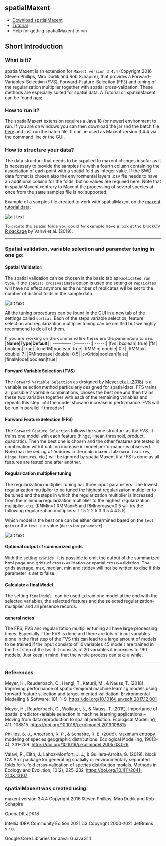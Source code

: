 ## spatialMaxent

* [Download spatialMaxent](https://github.com/envima/spatialMaxent/raw/main/out/artifacts/spatialMaxent_jar.zip)
* [Tutorial](https://envima.github.io/spatialMaxent/)
* Help for getting spatialMaxent to run

## Short Introduction

### What is it?
spatialMaxent is an extension for `Maxent version 3.4.4` (Copyright 2016 Steven Phillips, Miro Dudik and Rob Schapire), that provides a Forward-Variables-Selection (FVS), Forward-Feature-Selection (FFS) and tuning of the regularization multiplier together with spatial cross-validation. These methods are especially suited for spatial data. A Tutorial on spatialMaxent can be found [here](https://nature40.github.io/spatialMaxentPaper/).

### How to run it?

The spatialMaxent extension requires a Java 18 (or newer) environment to run. If you are on windows you can then download the jar and the batch file [here](https://github.com/Nature40/spatialMaxent/raw/main/out/artifacts/spatialMaxent_jar.zip) and just run the batch file. It can be used as Maxent version 3.4.4 via the command line or the GUI. 

### How to structure your data?

The data structure that needs to be supplied to maxent changes insofar as it is necessary to provide the samples file with a fourth column containing the association of each point with a spatial fold as integer value. If the SWD data format is chosen also the environmental layers .csv file needs to have an additional column for the folds, but no values are required here. Note that in spatialMaxent contrary to Maxent the processing of several species at once from the same samples file is not supported.

Example of a samples file created to work with spatialMaxent on the [maxent tutorial data](https://biodiversityinformatics.amnh.org/open_source/maxent/):

![alt text](https://github.com/Baldl/spatialMaxent/blob/main/images/settings3.png)

To create the spatial folds you could for example have a look at the [blockCV R package](https://doi.org/10.1111/2041-210X.13107) by Valavi et al. (2019).
___

### Spatial validation, variable selection and parameter tuning in one go:
#### Spatial Validation

The spatial validation can be chosen in the basic tab as `Replicated run type`. If the `spatial crossvalidate` option is used the setting of `replicates` will have no effect anymore as the number of replicates will be set to the number of distinct folds in the sample data. 

![alt text](https://github.com/Baldl/spatialMaxent/blob/main/images/settings1.png)



All the tuning procedures can be found in the GUI in a new tab of the settings called `spatial`. Each of the steps variable selection, feature selection and regularization multiplier tuning can be omitted but we highly recommend to do all of them.

If you are working on the command line these are the parameters to use:
|**Name**|**Type**|**Default**|
| --------- |:--------:| -----:|
|fvs| boolean| true|
|ffs| boolean| true|
|tuneRM|boolean| true|
|RMMin| double| 0.5|
|RMMax| double| 7|
|RMIncrease| double| 0.5|
|cvGrids|boolean|false|
|finalModel|boolean|true|




#### Forward Variable Selection (FVS)

The `Forward Variable Selection` as designed by [Meyer et al. (2018)](https://doi.org/10.1016/j.envsoft.2017.12.001) is a variable selection method particularly designed for spatial data. FFS trains all possible 2 variable combinations, choses the best one and then trains these two variables together with each of the remaining variables and repeats this step until the model show no increase in performance. FVS will be run in parallel if threads>1.

#### Forward Feature Selection (FFS)
The `Forward Feature Selection` follows the same structure as the FVS. It trains one model with each feature (hinge, linear, threshold, product, quadratic). Then the best one is chosen and the other features are tested in combination with it until no increase in model performance is observed. Note that the setting of features in the main maxent tab (`Auto features`, `Hinge features`, etc.) will be ignored by spatialMaxent if a FFS is done as all features are tested one after another.

#### Regularization multiplier tuning
The regularization multiplier tuning has three input parameters: The lowest regularization multiplier to be tuned the highest regularization multiplier to be tuned and the steps in which the regularization multiplier is increased from the minimum regularization multiplier to the highest regularization multiplier. e.g. (RMMin=1,RMMax=5 and RMIncrease=0.5 will try the following regularization multipliers: 1 1.5 2 2.5 3 3.5 4 4.5 5).

Which model is the best one can be either determined based on the `test gain` or the `test auc` value (`decision parameter`).

![alt text](https://github.com/Baldl/spatialMaxent/blob/main/images/settings2.png)

#### Optional output of summarized grids
With the setting `cvGrids ` it is possible to omit the output of the summarized html page and grids of cross-validation or spatial cross-validation. The grids average, max, median, min and stddev will not be written to disc if this parameter is set to false.

#### Calculate a final Model
The setting `finalModel ` can be used to train one model at the end with the selected variables, the selected features and the selected regularization-multiplier and all presence records. 


#### general notes
The FFS, FVS and regularization multiplier tuning all have large processing times. Especially if the FVS is done and there are lots of input variables alone in the first step of the FVS this can lead to a large amount of models to be trained if the input consists of 10 variables 45 models are trained in the first step of the fvs if it consists of 20 variables it increases to 190 models. Just keep in mind, that the whole process can take a while.
 
___

### References

Meyer, H., Reudenbach, C., Hengl, T., Katurji, M., & Nauss, T. (2018). Improving performance of spatio-temporal machine learning models using forward feature selection and target-oriented validation. Environmental Modelling & Software, 101, 1–9. https://doi.org/10.1016/j.envsoft.2017.12.001

Meyer, H., Reudenbach, C., Wöllauer, S., & Nauss, T. (2019). Importance of spatial predictor variable selection in machine learning applications – Moving from data reproduction to spatial prediction. Ecological Modelling, 411, 108815. https://doi.org/10.1016/j.ecolmodel.2019.108815

Phillips, S. J., Anderson, R. P., & Schapire, R. E. (2006). Maximum entropy modeling of species geographic distributions. Ecological Modelling, 190(3–4), 231–259. https://doi.org/10.1016/j.ecolmodel.2005.03.026

Valavi, R., Elith, J., Lahoz‐Monfort, J. J., & Guillera‐Arroita, G. (2019). block CV: An r package for generating spatially or environmentally separated folds for k‐fold cross‐validation of species distribution models. Methods in Ecology and Evolution, 10(2), 225–232. https://doi.org/10.1111/2041-210X.13107

### spatialMaxent was created using:

maxent version 3.4.4 Copyright 2016 Steven Phillips, Miro Dudik and Rob Schapire

OpenJDK JDK18

IntelliJ IDEA Community Edition 2021.3.3 Copyright 2000-2021 JetBrains s.r.o.


Google Core Libraries for Java: Guava 31.1
